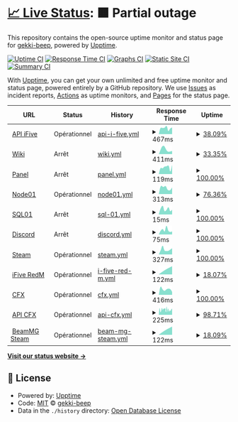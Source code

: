 # [📈 Live Status](https://gekki-beep.github.io/status-page): <!--live status--> **🟧 Partial outage**

This repository contains the open-source uptime monitor and status page for [gekki-beep](https://gekki-beep.github.io/status-page), powered by [Upptime](https://github.com/upptime/upptime).

[![Uptime CI](https://github.com/gekki-beep/status-page/workflows/Uptime%20CI/badge.svg)](https://github.com/gekki-beep/status-page/actions?query=workflow%3A%22Uptime+CI%22)
[![Response Time CI](https://github.com/gekki-beep/status-page/workflows/Response%20Time%20CI/badge.svg)](https://github.com/gekki-beep/status-page/actions?query=workflow%3A%22Response+Time+CI%22)
[![Graphs CI](https://github.com/gekki-beep/status-page/workflows/Graphs%20CI/badge.svg)](https://github.com/gekki-beep/status-page/actions?query=workflow%3A%22Graphs+CI%22)
[![Static Site CI](https://github.com/gekki-beep/status-page/workflows/Static%20Site%20CI/badge.svg)](https://github.com/gekki-beep/status-page/actions?query=workflow%3A%22Static+Site+CI%22)
[![Summary CI](https://github.com/gekki-beep/status-page/workflows/Summary%20CI/badge.svg)](https://github.com/gekki-beep/status-page/actions?query=workflow%3A%22Summary+CI%22)

With [Upptime](https://upptime.js.org), you can get your own unlimited and free uptime monitor and status page, powered entirely by a GitHub repository. We use [Issues](https://github.com/gekki-beep/status-page/issues) as incident reports, [Actions](https://github.com/gekki-beep/status-page/actions) as uptime monitors, and [Pages](https://gekki-beep.github.io/status-page) for the status page.

<!--start: status pages-->
<!-- This summary is generated by Upptime (https://github.com/upptime/upptime) -->
<!-- Do not edit this manually, your changes will be overwritten -->
<!-- prettier-ignore -->
| URL | Status | History | Response Time | Uptime |
| --- | ------ | ------- | ------------- | ------ |
| <img alt="" src="https://i.imgur.com/51J6HuV.png" height="13"> [API iFive](https://api.ifive-community.fr) | Opérationnel | [api-i-five.yml](https://github.com/Gekki-beep/status-page/commits/HEAD/history/api-i-five.yml) | <details><summary><img alt="Response time graph" src="./graphs/api-i-five/response-time-week.png" height="20"> 467ms</summary><br><a href="https://gekki-beep.github.io/status-page/history/api-i-five"><img alt="Response time 489" src="https://img.shields.io/endpoint?url=https%3A%2F%2Fraw.githubusercontent.com%2FGekki-beep%2Fstatus-page%2FHEAD%2Fapi%2Fapi-i-five%2Fresponse-time.json"></a><br><a href="https://gekki-beep.github.io/status-page/history/api-i-five"><img alt="24-hour response time 519" src="https://img.shields.io/endpoint?url=https%3A%2F%2Fraw.githubusercontent.com%2FGekki-beep%2Fstatus-page%2FHEAD%2Fapi%2Fapi-i-five%2Fresponse-time-day.json"></a><br><a href="https://gekki-beep.github.io/status-page/history/api-i-five"><img alt="7-day response time 467" src="https://img.shields.io/endpoint?url=https%3A%2F%2Fraw.githubusercontent.com%2FGekki-beep%2Fstatus-page%2FHEAD%2Fapi%2Fapi-i-five%2Fresponse-time-week.json"></a><br><a href="https://gekki-beep.github.io/status-page/history/api-i-five"><img alt="30-day response time 432" src="https://img.shields.io/endpoint?url=https%3A%2F%2Fraw.githubusercontent.com%2FGekki-beep%2Fstatus-page%2FHEAD%2Fapi%2Fapi-i-five%2Fresponse-time-month.json"></a><br><a href="https://gekki-beep.github.io/status-page/history/api-i-five"><img alt="1-year response time 489" src="https://img.shields.io/endpoint?url=https%3A%2F%2Fraw.githubusercontent.com%2FGekki-beep%2Fstatus-page%2FHEAD%2Fapi%2Fapi-i-five%2Fresponse-time-year.json"></a></details> | <details><summary><a href="https://gekki-beep.github.io/status-page/history/api-i-five">38.09%</a></summary><a href="https://gekki-beep.github.io/status-page/history/api-i-five"><img alt="All-time uptime 88.13%" src="https://img.shields.io/endpoint?url=https%3A%2F%2Fraw.githubusercontent.com%2FGekki-beep%2Fstatus-page%2FHEAD%2Fapi%2Fapi-i-five%2Fuptime.json"></a><br><a href="https://gekki-beep.github.io/status-page/history/api-i-five"><img alt="24-hour uptime 100.00%" src="https://img.shields.io/endpoint?url=https%3A%2F%2Fraw.githubusercontent.com%2FGekki-beep%2Fstatus-page%2FHEAD%2Fapi%2Fapi-i-five%2Fuptime-day.json"></a><br><a href="https://gekki-beep.github.io/status-page/history/api-i-five"><img alt="7-day uptime 38.09%" src="https://img.shields.io/endpoint?url=https%3A%2F%2Fraw.githubusercontent.com%2FGekki-beep%2Fstatus-page%2FHEAD%2Fapi%2Fapi-i-five%2Fuptime-week.json"></a><br><a href="https://gekki-beep.github.io/status-page/history/api-i-five"><img alt="30-day uptime 16.72%" src="https://img.shields.io/endpoint?url=https%3A%2F%2Fraw.githubusercontent.com%2FGekki-beep%2Fstatus-page%2FHEAD%2Fapi%2Fapi-i-five%2Fuptime-month.json"></a><br><a href="https://gekki-beep.github.io/status-page/history/api-i-five"><img alt="1-year uptime 88.13%" src="https://img.shields.io/endpoint?url=https%3A%2F%2Fraw.githubusercontent.com%2FGekki-beep%2Fstatus-page%2FHEAD%2Fapi%2Fapi-i-five%2Fuptime-year.json"></a></details>
| <img alt="" src="https://i.imgur.com/51J6HuV.png" height="13"> [Wiki](https://docs.ifive-community.fr) | Arrêt | [wiki.yml](https://github.com/Gekki-beep/status-page/commits/HEAD/history/wiki.yml) | <details><summary><img alt="Response time graph" src="./graphs/wiki/response-time-week.png" height="20"> 411ms</summary><br><a href="https://gekki-beep.github.io/status-page/history/wiki"><img alt="Response time 511" src="https://img.shields.io/endpoint?url=https%3A%2F%2Fraw.githubusercontent.com%2FGekki-beep%2Fstatus-page%2FHEAD%2Fapi%2Fwiki%2Fresponse-time.json"></a><br><a href="https://gekki-beep.github.io/status-page/history/wiki"><img alt="24-hour response time 0" src="https://img.shields.io/endpoint?url=https%3A%2F%2Fraw.githubusercontent.com%2FGekki-beep%2Fstatus-page%2FHEAD%2Fapi%2Fwiki%2Fresponse-time-day.json"></a><br><a href="https://gekki-beep.github.io/status-page/history/wiki"><img alt="7-day response time 411" src="https://img.shields.io/endpoint?url=https%3A%2F%2Fraw.githubusercontent.com%2FGekki-beep%2Fstatus-page%2FHEAD%2Fapi%2Fwiki%2Fresponse-time-week.json"></a><br><a href="https://gekki-beep.github.io/status-page/history/wiki"><img alt="30-day response time 611" src="https://img.shields.io/endpoint?url=https%3A%2F%2Fraw.githubusercontent.com%2FGekki-beep%2Fstatus-page%2FHEAD%2Fapi%2Fwiki%2Fresponse-time-month.json"></a><br><a href="https://gekki-beep.github.io/status-page/history/wiki"><img alt="1-year response time 520" src="https://img.shields.io/endpoint?url=https%3A%2F%2Fraw.githubusercontent.com%2FGekki-beep%2Fstatus-page%2FHEAD%2Fapi%2Fwiki%2Fresponse-time-year.json"></a></details> | <details><summary><a href="https://gekki-beep.github.io/status-page/history/wiki">33.35%</a></summary><a href="https://gekki-beep.github.io/status-page/history/wiki"><img alt="All-time uptime 71.26%" src="https://img.shields.io/endpoint?url=https%3A%2F%2Fraw.githubusercontent.com%2FGekki-beep%2Fstatus-page%2FHEAD%2Fapi%2Fwiki%2Fuptime.json"></a><br><a href="https://gekki-beep.github.io/status-page/history/wiki"><img alt="24-hour uptime 0.00%" src="https://img.shields.io/endpoint?url=https%3A%2F%2Fraw.githubusercontent.com%2FGekki-beep%2Fstatus-page%2FHEAD%2Fapi%2Fwiki%2Fuptime-day.json"></a><br><a href="https://gekki-beep.github.io/status-page/history/wiki"><img alt="7-day uptime 33.35%" src="https://img.shields.io/endpoint?url=https%3A%2F%2Fraw.githubusercontent.com%2FGekki-beep%2Fstatus-page%2FHEAD%2Fapi%2Fwiki%2Fuptime-week.json"></a><br><a href="https://gekki-beep.github.io/status-page/history/wiki"><img alt="30-day uptime 84.66%" src="https://img.shields.io/endpoint?url=https%3A%2F%2Fraw.githubusercontent.com%2FGekki-beep%2Fstatus-page%2FHEAD%2Fapi%2Fwiki%2Fuptime-month.json"></a><br><a href="https://gekki-beep.github.io/status-page/history/wiki"><img alt="1-year uptime 59.15%" src="https://img.shields.io/endpoint?url=https%3A%2F%2Fraw.githubusercontent.com%2FGekki-beep%2Fstatus-page%2FHEAD%2Fapi%2Fwiki%2Fuptime-year.json"></a></details>
| <img alt="" src="https://i.imgur.com/51J6HuV.png" height="13"> [Panel](https://games.ifive-roleplay.fr/) | Arrêt | [panel.yml](https://github.com/Gekki-beep/status-page/commits/HEAD/history/panel.yml) | <details><summary><img alt="Response time graph" src="./graphs/panel/response-time-week.png" height="20"> 119ms</summary><br><a href="https://gekki-beep.github.io/status-page/history/panel"><img alt="Response time 155" src="https://img.shields.io/endpoint?url=https%3A%2F%2Fraw.githubusercontent.com%2FGekki-beep%2Fstatus-page%2FHEAD%2Fapi%2Fpanel%2Fresponse-time.json"></a><br><a href="https://gekki-beep.github.io/status-page/history/panel"><img alt="24-hour response time 158" src="https://img.shields.io/endpoint?url=https%3A%2F%2Fraw.githubusercontent.com%2FGekki-beep%2Fstatus-page%2FHEAD%2Fapi%2Fpanel%2Fresponse-time-day.json"></a><br><a href="https://gekki-beep.github.io/status-page/history/panel"><img alt="7-day response time 119" src="https://img.shields.io/endpoint?url=https%3A%2F%2Fraw.githubusercontent.com%2FGekki-beep%2Fstatus-page%2FHEAD%2Fapi%2Fpanel%2Fresponse-time-week.json"></a><br><a href="https://gekki-beep.github.io/status-page/history/panel"><img alt="30-day response time 314" src="https://img.shields.io/endpoint?url=https%3A%2F%2Fraw.githubusercontent.com%2FGekki-beep%2Fstatus-page%2FHEAD%2Fapi%2Fpanel%2Fresponse-time-month.json"></a><br><a href="https://gekki-beep.github.io/status-page/history/panel"><img alt="1-year response time 148" src="https://img.shields.io/endpoint?url=https%3A%2F%2Fraw.githubusercontent.com%2FGekki-beep%2Fstatus-page%2FHEAD%2Fapi%2Fpanel%2Fresponse-time-year.json"></a></details> | <details><summary><a href="https://gekki-beep.github.io/status-page/history/panel">100.00%</a></summary><a href="https://gekki-beep.github.io/status-page/history/panel"><img alt="All-time uptime 98.57%" src="https://img.shields.io/endpoint?url=https%3A%2F%2Fraw.githubusercontent.com%2FGekki-beep%2Fstatus-page%2FHEAD%2Fapi%2Fpanel%2Fuptime.json"></a><br><a href="https://gekki-beep.github.io/status-page/history/panel"><img alt="24-hour uptime 100.00%" src="https://img.shields.io/endpoint?url=https%3A%2F%2Fraw.githubusercontent.com%2FGekki-beep%2Fstatus-page%2FHEAD%2Fapi%2Fpanel%2Fuptime-day.json"></a><br><a href="https://gekki-beep.github.io/status-page/history/panel"><img alt="7-day uptime 100.00%" src="https://img.shields.io/endpoint?url=https%3A%2F%2Fraw.githubusercontent.com%2FGekki-beep%2Fstatus-page%2FHEAD%2Fapi%2Fpanel%2Fuptime-week.json"></a><br><a href="https://gekki-beep.github.io/status-page/history/panel"><img alt="30-day uptime 100.00%" src="https://img.shields.io/endpoint?url=https%3A%2F%2Fraw.githubusercontent.com%2FGekki-beep%2Fstatus-page%2FHEAD%2Fapi%2Fpanel%2Fuptime-month.json"></a><br><a href="https://gekki-beep.github.io/status-page/history/panel"><img alt="1-year uptime 100.00%" src="https://img.shields.io/endpoint?url=https%3A%2F%2Fraw.githubusercontent.com%2FGekki-beep%2Fstatus-page%2FHEAD%2Fapi%2Fpanel%2Fuptime-year.json"></a></details>
| <img alt="" src="https://i.imgur.com/51J6HuV.png" height="13"> [Node01](http://node01.ifive-community.fr/) | Opérationnel | [node01.yml](https://github.com/Gekki-beep/status-page/commits/HEAD/history/node01.yml) | <details><summary><img alt="Response time graph" src="./graphs/node01/response-time-week.png" height="20"> 313ms</summary><br><a href="https://gekki-beep.github.io/status-page/history/node01"><img alt="Response time 406" src="https://img.shields.io/endpoint?url=https%3A%2F%2Fraw.githubusercontent.com%2FGekki-beep%2Fstatus-page%2FHEAD%2Fapi%2Fnode01%2Fresponse-time.json"></a><br><a href="https://gekki-beep.github.io/status-page/history/node01"><img alt="24-hour response time 324" src="https://img.shields.io/endpoint?url=https%3A%2F%2Fraw.githubusercontent.com%2FGekki-beep%2Fstatus-page%2FHEAD%2Fapi%2Fnode01%2Fresponse-time-day.json"></a><br><a href="https://gekki-beep.github.io/status-page/history/node01"><img alt="7-day response time 313" src="https://img.shields.io/endpoint?url=https%3A%2F%2Fraw.githubusercontent.com%2FGekki-beep%2Fstatus-page%2FHEAD%2Fapi%2Fnode01%2Fresponse-time-week.json"></a><br><a href="https://gekki-beep.github.io/status-page/history/node01"><img alt="30-day response time 304" src="https://img.shields.io/endpoint?url=https%3A%2F%2Fraw.githubusercontent.com%2FGekki-beep%2Fstatus-page%2FHEAD%2Fapi%2Fnode01%2Fresponse-time-month.json"></a><br><a href="https://gekki-beep.github.io/status-page/history/node01"><img alt="1-year response time 304" src="https://img.shields.io/endpoint?url=https%3A%2F%2Fraw.githubusercontent.com%2FGekki-beep%2Fstatus-page%2FHEAD%2Fapi%2Fnode01%2Fresponse-time-year.json"></a></details> | <details><summary><a href="https://gekki-beep.github.io/status-page/history/node01">76.36%</a></summary><a href="https://gekki-beep.github.io/status-page/history/node01"><img alt="All-time uptime 94.58%" src="https://img.shields.io/endpoint?url=https%3A%2F%2Fraw.githubusercontent.com%2FGekki-beep%2Fstatus-page%2FHEAD%2Fapi%2Fnode01%2Fuptime.json"></a><br><a href="https://gekki-beep.github.io/status-page/history/node01"><img alt="24-hour uptime 100.00%" src="https://img.shields.io/endpoint?url=https%3A%2F%2Fraw.githubusercontent.com%2FGekki-beep%2Fstatus-page%2FHEAD%2Fapi%2Fnode01%2Fuptime-day.json"></a><br><a href="https://gekki-beep.github.io/status-page/history/node01"><img alt="7-day uptime 76.36%" src="https://img.shields.io/endpoint?url=https%3A%2F%2Fraw.githubusercontent.com%2FGekki-beep%2Fstatus-page%2FHEAD%2Fapi%2Fnode01%2Fuptime-week.json"></a><br><a href="https://gekki-beep.github.io/status-page/history/node01"><img alt="30-day uptime 94.49%" src="https://img.shields.io/endpoint?url=https%3A%2F%2Fraw.githubusercontent.com%2FGekki-beep%2Fstatus-page%2FHEAD%2Fapi%2Fnode01%2Fuptime-month.json"></a><br><a href="https://gekki-beep.github.io/status-page/history/node01"><img alt="1-year uptime 97.82%" src="https://img.shields.io/endpoint?url=https%3A%2F%2Fraw.githubusercontent.com%2FGekki-beep%2Fstatus-page%2FHEAD%2Fapi%2Fnode01%2Fuptime-year.json"></a></details>
| <img alt="" src="https://i.imgur.com/51J6HuV.png" height="13"> [SQL01](https://games.ifive-roleplay.fr/pma) | Arrêt | [sql-01.yml](https://github.com/Gekki-beep/status-page/commits/HEAD/history/sql-01.yml) | <details><summary><img alt="Response time graph" src="./graphs/sql-01/response-time-week.png" height="20"> 15ms</summary><br><a href="https://gekki-beep.github.io/status-page/history/sql-01"><img alt="Response time 31" src="https://img.shields.io/endpoint?url=https%3A%2F%2Fraw.githubusercontent.com%2FGekki-beep%2Fstatus-page%2FHEAD%2Fapi%2Fsql-01%2Fresponse-time.json"></a><br><a href="https://gekki-beep.github.io/status-page/history/sql-01"><img alt="24-hour response time 13" src="https://img.shields.io/endpoint?url=https%3A%2F%2Fraw.githubusercontent.com%2FGekki-beep%2Fstatus-page%2FHEAD%2Fapi%2Fsql-01%2Fresponse-time-day.json"></a><br><a href="https://gekki-beep.github.io/status-page/history/sql-01"><img alt="7-day response time 15" src="https://img.shields.io/endpoint?url=https%3A%2F%2Fraw.githubusercontent.com%2FGekki-beep%2Fstatus-page%2FHEAD%2Fapi%2Fsql-01%2Fresponse-time-week.json"></a><br><a href="https://gekki-beep.github.io/status-page/history/sql-01"><img alt="30-day response time 15" src="https://img.shields.io/endpoint?url=https%3A%2F%2Fraw.githubusercontent.com%2FGekki-beep%2Fstatus-page%2FHEAD%2Fapi%2Fsql-01%2Fresponse-time-month.json"></a><br><a href="https://gekki-beep.github.io/status-page/history/sql-01"><img alt="1-year response time 13" src="https://img.shields.io/endpoint?url=https%3A%2F%2Fraw.githubusercontent.com%2FGekki-beep%2Fstatus-page%2FHEAD%2Fapi%2Fsql-01%2Fresponse-time-year.json"></a></details> | <details><summary><a href="https://gekki-beep.github.io/status-page/history/sql-01">100.00%</a></summary><a href="https://gekki-beep.github.io/status-page/history/sql-01"><img alt="All-time uptime 97.47%" src="https://img.shields.io/endpoint?url=https%3A%2F%2Fraw.githubusercontent.com%2FGekki-beep%2Fstatus-page%2FHEAD%2Fapi%2Fsql-01%2Fuptime.json"></a><br><a href="https://gekki-beep.github.io/status-page/history/sql-01"><img alt="24-hour uptime 100.00%" src="https://img.shields.io/endpoint?url=https%3A%2F%2Fraw.githubusercontent.com%2FGekki-beep%2Fstatus-page%2FHEAD%2Fapi%2Fsql-01%2Fuptime-day.json"></a><br><a href="https://gekki-beep.github.io/status-page/history/sql-01"><img alt="7-day uptime 100.00%" src="https://img.shields.io/endpoint?url=https%3A%2F%2Fraw.githubusercontent.com%2FGekki-beep%2Fstatus-page%2FHEAD%2Fapi%2Fsql-01%2Fuptime-week.json"></a><br><a href="https://gekki-beep.github.io/status-page/history/sql-01"><img alt="30-day uptime 100.00%" src="https://img.shields.io/endpoint?url=https%3A%2F%2Fraw.githubusercontent.com%2FGekki-beep%2Fstatus-page%2FHEAD%2Fapi%2Fsql-01%2Fuptime-month.json"></a><br><a href="https://gekki-beep.github.io/status-page/history/sql-01"><img alt="1-year uptime 100.00%" src="https://img.shields.io/endpoint?url=https%3A%2F%2Fraw.githubusercontent.com%2FGekki-beep%2Fstatus-page%2FHEAD%2Fapi%2Fsql-01%2Fuptime-year.json"></a></details>
| <img alt="" src="https://icons.duckduckgo.com/ip3/discord.com.ico" height="13"> [Discord](https://discord.com/api/v10) | Arrêt | [discord.yml](https://github.com/Gekki-beep/status-page/commits/HEAD/history/discord.yml) | <details><summary><img alt="Response time graph" src="./graphs/discord/response-time-week.png" height="20"> 75ms</summary><br><a href="https://gekki-beep.github.io/status-page/history/discord"><img alt="Response time 57" src="https://img.shields.io/endpoint?url=https%3A%2F%2Fraw.githubusercontent.com%2FGekki-beep%2Fstatus-page%2FHEAD%2Fapi%2Fdiscord%2Fresponse-time.json"></a><br><a href="https://gekki-beep.github.io/status-page/history/discord"><img alt="24-hour response time 53" src="https://img.shields.io/endpoint?url=https%3A%2F%2Fraw.githubusercontent.com%2FGekki-beep%2Fstatus-page%2FHEAD%2Fapi%2Fdiscord%2Fresponse-time-day.json"></a><br><a href="https://gekki-beep.github.io/status-page/history/discord"><img alt="7-day response time 75" src="https://img.shields.io/endpoint?url=https%3A%2F%2Fraw.githubusercontent.com%2FGekki-beep%2Fstatus-page%2FHEAD%2Fapi%2Fdiscord%2Fresponse-time-week.json"></a><br><a href="https://gekki-beep.github.io/status-page/history/discord"><img alt="30-day response time 69" src="https://img.shields.io/endpoint?url=https%3A%2F%2Fraw.githubusercontent.com%2FGekki-beep%2Fstatus-page%2FHEAD%2Fapi%2Fdiscord%2Fresponse-time-month.json"></a><br><a href="https://gekki-beep.github.io/status-page/history/discord"><img alt="1-year response time 60" src="https://img.shields.io/endpoint?url=https%3A%2F%2Fraw.githubusercontent.com%2FGekki-beep%2Fstatus-page%2FHEAD%2Fapi%2Fdiscord%2Fresponse-time-year.json"></a></details> | <details><summary><a href="https://gekki-beep.github.io/status-page/history/discord">100.00%</a></summary><a href="https://gekki-beep.github.io/status-page/history/discord"><img alt="All-time uptime 79.39%" src="https://img.shields.io/endpoint?url=https%3A%2F%2Fraw.githubusercontent.com%2FGekki-beep%2Fstatus-page%2FHEAD%2Fapi%2Fdiscord%2Fuptime.json"></a><br><a href="https://gekki-beep.github.io/status-page/history/discord"><img alt="24-hour uptime 100.00%" src="https://img.shields.io/endpoint?url=https%3A%2F%2Fraw.githubusercontent.com%2FGekki-beep%2Fstatus-page%2FHEAD%2Fapi%2Fdiscord%2Fuptime-day.json"></a><br><a href="https://gekki-beep.github.io/status-page/history/discord"><img alt="7-day uptime 100.00%" src="https://img.shields.io/endpoint?url=https%3A%2F%2Fraw.githubusercontent.com%2FGekki-beep%2Fstatus-page%2FHEAD%2Fapi%2Fdiscord%2Fuptime-week.json"></a><br><a href="https://gekki-beep.github.io/status-page/history/discord"><img alt="30-day uptime 100.00%" src="https://img.shields.io/endpoint?url=https%3A%2F%2Fraw.githubusercontent.com%2FGekki-beep%2Fstatus-page%2FHEAD%2Fapi%2Fdiscord%2Fuptime-month.json"></a><br><a href="https://gekki-beep.github.io/status-page/history/discord"><img alt="1-year uptime 100.00%" src="https://img.shields.io/endpoint?url=https%3A%2F%2Fraw.githubusercontent.com%2FGekki-beep%2Fstatus-page%2FHEAD%2Fapi%2Fdiscord%2Fuptime-year.json"></a></details>
| <img alt="" src="https://www.pinclipart.com/picdir/middle/100-1003109_steam-clip-art.png" height="13"> [Steam](https://api.steampowered.com) | Opérationnel | [steam.yml](https://github.com/Gekki-beep/status-page/commits/HEAD/history/steam.yml) | <details><summary><img alt="Response time graph" src="./graphs/steam/response-time-week.png" height="20"> 327ms</summary><br><a href="https://gekki-beep.github.io/status-page/history/steam"><img alt="Response time 270" src="https://img.shields.io/endpoint?url=https%3A%2F%2Fraw.githubusercontent.com%2FGekki-beep%2Fstatus-page%2FHEAD%2Fapi%2Fsteam%2Fresponse-time.json"></a><br><a href="https://gekki-beep.github.io/status-page/history/steam"><img alt="24-hour response time 406" src="https://img.shields.io/endpoint?url=https%3A%2F%2Fraw.githubusercontent.com%2FGekki-beep%2Fstatus-page%2FHEAD%2Fapi%2Fsteam%2Fresponse-time-day.json"></a><br><a href="https://gekki-beep.github.io/status-page/history/steam"><img alt="7-day response time 327" src="https://img.shields.io/endpoint?url=https%3A%2F%2Fraw.githubusercontent.com%2FGekki-beep%2Fstatus-page%2FHEAD%2Fapi%2Fsteam%2Fresponse-time-week.json"></a><br><a href="https://gekki-beep.github.io/status-page/history/steam"><img alt="30-day response time 295" src="https://img.shields.io/endpoint?url=https%3A%2F%2Fraw.githubusercontent.com%2FGekki-beep%2Fstatus-page%2FHEAD%2Fapi%2Fsteam%2Fresponse-time-month.json"></a><br><a href="https://gekki-beep.github.io/status-page/history/steam"><img alt="1-year response time 270" src="https://img.shields.io/endpoint?url=https%3A%2F%2Fraw.githubusercontent.com%2FGekki-beep%2Fstatus-page%2FHEAD%2Fapi%2Fsteam%2Fresponse-time-year.json"></a></details> | <details><summary><a href="https://gekki-beep.github.io/status-page/history/steam">100.00%</a></summary><a href="https://gekki-beep.github.io/status-page/history/steam"><img alt="All-time uptime 100.00%" src="https://img.shields.io/endpoint?url=https%3A%2F%2Fraw.githubusercontent.com%2FGekki-beep%2Fstatus-page%2FHEAD%2Fapi%2Fsteam%2Fuptime.json"></a><br><a href="https://gekki-beep.github.io/status-page/history/steam"><img alt="24-hour uptime 100.00%" src="https://img.shields.io/endpoint?url=https%3A%2F%2Fraw.githubusercontent.com%2FGekki-beep%2Fstatus-page%2FHEAD%2Fapi%2Fsteam%2Fuptime-day.json"></a><br><a href="https://gekki-beep.github.io/status-page/history/steam"><img alt="7-day uptime 100.00%" src="https://img.shields.io/endpoint?url=https%3A%2F%2Fraw.githubusercontent.com%2FGekki-beep%2Fstatus-page%2FHEAD%2Fapi%2Fsteam%2Fuptime-week.json"></a><br><a href="https://gekki-beep.github.io/status-page/history/steam"><img alt="30-day uptime 100.00%" src="https://img.shields.io/endpoint?url=https%3A%2F%2Fraw.githubusercontent.com%2FGekki-beep%2Fstatus-page%2FHEAD%2Fapi%2Fsteam%2Fuptime-month.json"></a><br><a href="https://gekki-beep.github.io/status-page/history/steam"><img alt="1-year uptime 100.00%" src="https://img.shields.io/endpoint?url=https%3A%2F%2Fraw.githubusercontent.com%2FGekki-beep%2Fstatus-page%2FHEAD%2Fapi%2Fsteam%2Fuptime-year.json"></a></details>
| <img alt="" src="https://i.imgur.com/51J6HuV.png" height="13"> [iFive RedM](node01.ifive-community.fr) | Opérationnel | [i-five-red-m.yml](https://github.com/Gekki-beep/status-page/commits/HEAD/history/i-five-red-m.yml) | <details><summary><img alt="Response time graph" src="./graphs/i-five-red-m/response-time-week.png" height="20"> 122ms</summary><br><a href="https://gekki-beep.github.io/status-page/history/i-five-red-m"><img alt="Response time 119" src="https://img.shields.io/endpoint?url=https%3A%2F%2Fraw.githubusercontent.com%2FGekki-beep%2Fstatus-page%2FHEAD%2Fapi%2Fi-five-red-m%2Fresponse-time.json"></a><br><a href="https://gekki-beep.github.io/status-page/history/i-five-red-m"><img alt="24-hour response time 110" src="https://img.shields.io/endpoint?url=https%3A%2F%2Fraw.githubusercontent.com%2FGekki-beep%2Fstatus-page%2FHEAD%2Fapi%2Fi-five-red-m%2Fresponse-time-day.json"></a><br><a href="https://gekki-beep.github.io/status-page/history/i-five-red-m"><img alt="7-day response time 122" src="https://img.shields.io/endpoint?url=https%3A%2F%2Fraw.githubusercontent.com%2FGekki-beep%2Fstatus-page%2FHEAD%2Fapi%2Fi-five-red-m%2Fresponse-time-week.json"></a><br><a href="https://gekki-beep.github.io/status-page/history/i-five-red-m"><img alt="30-day response time 121" src="https://img.shields.io/endpoint?url=https%3A%2F%2Fraw.githubusercontent.com%2FGekki-beep%2Fstatus-page%2FHEAD%2Fapi%2Fi-five-red-m%2Fresponse-time-month.json"></a><br><a href="https://gekki-beep.github.io/status-page/history/i-five-red-m"><img alt="1-year response time 120" src="https://img.shields.io/endpoint?url=https%3A%2F%2Fraw.githubusercontent.com%2FGekki-beep%2Fstatus-page%2FHEAD%2Fapi%2Fi-five-red-m%2Fresponse-time-year.json"></a></details> | <details><summary><a href="https://gekki-beep.github.io/status-page/history/i-five-red-m">18.07%</a></summary><a href="https://gekki-beep.github.io/status-page/history/i-five-red-m"><img alt="All-time uptime 97.01%" src="https://img.shields.io/endpoint?url=https%3A%2F%2Fraw.githubusercontent.com%2FGekki-beep%2Fstatus-page%2FHEAD%2Fapi%2Fi-five-red-m%2Fuptime.json"></a><br><a href="https://gekki-beep.github.io/status-page/history/i-five-red-m"><img alt="24-hour uptime 17.36%" src="https://img.shields.io/endpoint?url=https%3A%2F%2Fraw.githubusercontent.com%2FGekki-beep%2Fstatus-page%2FHEAD%2Fapi%2Fi-five-red-m%2Fuptime-day.json"></a><br><a href="https://gekki-beep.github.io/status-page/history/i-five-red-m"><img alt="7-day uptime 18.07%" src="https://img.shields.io/endpoint?url=https%3A%2F%2Fraw.githubusercontent.com%2FGekki-beep%2Fstatus-page%2FHEAD%2Fapi%2Fi-five-red-m%2Fuptime-week.json"></a><br><a href="https://gekki-beep.github.io/status-page/history/i-five-red-m"><img alt="30-day uptime 73.67%" src="https://img.shields.io/endpoint?url=https%3A%2F%2Fraw.githubusercontent.com%2FGekki-beep%2Fstatus-page%2FHEAD%2Fapi%2Fi-five-red-m%2Fuptime-month.json"></a><br><a href="https://gekki-beep.github.io/status-page/history/i-five-red-m"><img alt="1-year uptime 96.29%" src="https://img.shields.io/endpoint?url=https%3A%2F%2Fraw.githubusercontent.com%2FGekki-beep%2Fstatus-page%2FHEAD%2Fapi%2Fi-five-red-m%2Fuptime-year.json"></a></details>
| <img alt="" src="https://avatars.githubusercontent.com/u/25160833?s=280&v=4" height="13"> [CFX](https://cfx.re/join/j34ool) | Opérationnel | [cfx.yml](https://github.com/Gekki-beep/status-page/commits/HEAD/history/cfx.yml) | <details><summary><img alt="Response time graph" src="./graphs/cfx/response-time-week.png" height="20"> 416ms</summary><br><a href="https://gekki-beep.github.io/status-page/history/cfx"><img alt="Response time 890" src="https://img.shields.io/endpoint?url=https%3A%2F%2Fraw.githubusercontent.com%2FGekki-beep%2Fstatus-page%2FHEAD%2Fapi%2Fcfx%2Fresponse-time.json"></a><br><a href="https://gekki-beep.github.io/status-page/history/cfx"><img alt="24-hour response time 223" src="https://img.shields.io/endpoint?url=https%3A%2F%2Fraw.githubusercontent.com%2FGekki-beep%2Fstatus-page%2FHEAD%2Fapi%2Fcfx%2Fresponse-time-day.json"></a><br><a href="https://gekki-beep.github.io/status-page/history/cfx"><img alt="7-day response time 416" src="https://img.shields.io/endpoint?url=https%3A%2F%2Fraw.githubusercontent.com%2FGekki-beep%2Fstatus-page%2FHEAD%2Fapi%2Fcfx%2Fresponse-time-week.json"></a><br><a href="https://gekki-beep.github.io/status-page/history/cfx"><img alt="30-day response time 459" src="https://img.shields.io/endpoint?url=https%3A%2F%2Fraw.githubusercontent.com%2FGekki-beep%2Fstatus-page%2FHEAD%2Fapi%2Fcfx%2Fresponse-time-month.json"></a><br><a href="https://gekki-beep.github.io/status-page/history/cfx"><img alt="1-year response time 890" src="https://img.shields.io/endpoint?url=https%3A%2F%2Fraw.githubusercontent.com%2FGekki-beep%2Fstatus-page%2FHEAD%2Fapi%2Fcfx%2Fresponse-time-year.json"></a></details> | <details><summary><a href="https://gekki-beep.github.io/status-page/history/cfx">100.00%</a></summary><a href="https://gekki-beep.github.io/status-page/history/cfx"><img alt="All-time uptime 99.67%" src="https://img.shields.io/endpoint?url=https%3A%2F%2Fraw.githubusercontent.com%2FGekki-beep%2Fstatus-page%2FHEAD%2Fapi%2Fcfx%2Fuptime.json"></a><br><a href="https://gekki-beep.github.io/status-page/history/cfx"><img alt="24-hour uptime 100.00%" src="https://img.shields.io/endpoint?url=https%3A%2F%2Fraw.githubusercontent.com%2FGekki-beep%2Fstatus-page%2FHEAD%2Fapi%2Fcfx%2Fuptime-day.json"></a><br><a href="https://gekki-beep.github.io/status-page/history/cfx"><img alt="7-day uptime 100.00%" src="https://img.shields.io/endpoint?url=https%3A%2F%2Fraw.githubusercontent.com%2FGekki-beep%2Fstatus-page%2FHEAD%2Fapi%2Fcfx%2Fuptime-week.json"></a><br><a href="https://gekki-beep.github.io/status-page/history/cfx"><img alt="30-day uptime 99.91%" src="https://img.shields.io/endpoint?url=https%3A%2F%2Fraw.githubusercontent.com%2FGekki-beep%2Fstatus-page%2FHEAD%2Fapi%2Fcfx%2Fuptime-month.json"></a><br><a href="https://gekki-beep.github.io/status-page/history/cfx"><img alt="1-year uptime 99.67%" src="https://img.shields.io/endpoint?url=https%3A%2F%2Fraw.githubusercontent.com%2FGekki-beep%2Fstatus-page%2FHEAD%2Fapi%2Fcfx%2Fuptime-year.json"></a></details>
| <img alt="" src="https://avatars.githubusercontent.com/u/25160833?s=280&v=4" height="13"> [API CFX](https://status.cfx.re/api/v2/status.json) | Opérationnel | [api-cfx.yml](https://github.com/Gekki-beep/status-page/commits/HEAD/history/api-cfx.yml) | <details><summary><img alt="Response time graph" src="./graphs/api-cfx/response-time-week.png" height="20"> 225ms</summary><br><a href="https://gekki-beep.github.io/status-page/history/api-cfx"><img alt="Response time 271" src="https://img.shields.io/endpoint?url=https%3A%2F%2Fraw.githubusercontent.com%2FGekki-beep%2Fstatus-page%2FHEAD%2Fapi%2Fapi-cfx%2Fresponse-time.json"></a><br><a href="https://gekki-beep.github.io/status-page/history/api-cfx"><img alt="24-hour response time 244" src="https://img.shields.io/endpoint?url=https%3A%2F%2Fraw.githubusercontent.com%2FGekki-beep%2Fstatus-page%2FHEAD%2Fapi%2Fapi-cfx%2Fresponse-time-day.json"></a><br><a href="https://gekki-beep.github.io/status-page/history/api-cfx"><img alt="7-day response time 225" src="https://img.shields.io/endpoint?url=https%3A%2F%2Fraw.githubusercontent.com%2FGekki-beep%2Fstatus-page%2FHEAD%2Fapi%2Fapi-cfx%2Fresponse-time-week.json"></a><br><a href="https://gekki-beep.github.io/status-page/history/api-cfx"><img alt="30-day response time 297" src="https://img.shields.io/endpoint?url=https%3A%2F%2Fraw.githubusercontent.com%2FGekki-beep%2Fstatus-page%2FHEAD%2Fapi%2Fapi-cfx%2Fresponse-time-month.json"></a><br><a href="https://gekki-beep.github.io/status-page/history/api-cfx"><img alt="1-year response time 271" src="https://img.shields.io/endpoint?url=https%3A%2F%2Fraw.githubusercontent.com%2FGekki-beep%2Fstatus-page%2FHEAD%2Fapi%2Fapi-cfx%2Fresponse-time-year.json"></a></details> | <details><summary><a href="https://gekki-beep.github.io/status-page/history/api-cfx">98.71%</a></summary><a href="https://gekki-beep.github.io/status-page/history/api-cfx"><img alt="All-time uptime 98.42%" src="https://img.shields.io/endpoint?url=https%3A%2F%2Fraw.githubusercontent.com%2FGekki-beep%2Fstatus-page%2FHEAD%2Fapi%2Fapi-cfx%2Fuptime.json"></a><br><a href="https://gekki-beep.github.io/status-page/history/api-cfx"><img alt="24-hour uptime 99.25%" src="https://img.shields.io/endpoint?url=https%3A%2F%2Fraw.githubusercontent.com%2FGekki-beep%2Fstatus-page%2FHEAD%2Fapi%2Fapi-cfx%2Fuptime-day.json"></a><br><a href="https://gekki-beep.github.io/status-page/history/api-cfx"><img alt="7-day uptime 98.71%" src="https://img.shields.io/endpoint?url=https%3A%2F%2Fraw.githubusercontent.com%2FGekki-beep%2Fstatus-page%2FHEAD%2Fapi%2Fapi-cfx%2Fuptime-week.json"></a><br><a href="https://gekki-beep.github.io/status-page/history/api-cfx"><img alt="30-day uptime 99.04%" src="https://img.shields.io/endpoint?url=https%3A%2F%2Fraw.githubusercontent.com%2FGekki-beep%2Fstatus-page%2FHEAD%2Fapi%2Fapi-cfx%2Fuptime-month.json"></a><br><a href="https://gekki-beep.github.io/status-page/history/api-cfx"><img alt="1-year uptime 98.42%" src="https://img.shields.io/endpoint?url=https%3A%2F%2Fraw.githubusercontent.com%2FGekki-beep%2Fstatus-page%2FHEAD%2Fapi%2Fapi-cfx%2Fuptime-year.json"></a></details>
| <img alt="" src="https://www.pinclipart.com/picdir/middle/100-1003109_steam-clip-art.png" height="13"> [BeamMG Steam](node01.ifive-community.fr) | Opérationnel | [beam-mg-steam.yml](https://github.com/Gekki-beep/status-page/commits/HEAD/history/beam-mg-steam.yml) | <details><summary><img alt="Response time graph" src="./graphs/beam-mg-steam/response-time-week.png" height="20"> 122ms</summary><br><a href="https://gekki-beep.github.io/status-page/history/beam-mg-steam"><img alt="Response time 119" src="https://img.shields.io/endpoint?url=https%3A%2F%2Fraw.githubusercontent.com%2FGekki-beep%2Fstatus-page%2FHEAD%2Fapi%2Fbeam-mg-steam%2Fresponse-time.json"></a><br><a href="https://gekki-beep.github.io/status-page/history/beam-mg-steam"><img alt="24-hour response time 111" src="https://img.shields.io/endpoint?url=https%3A%2F%2Fraw.githubusercontent.com%2FGekki-beep%2Fstatus-page%2FHEAD%2Fapi%2Fbeam-mg-steam%2Fresponse-time-day.json"></a><br><a href="https://gekki-beep.github.io/status-page/history/beam-mg-steam"><img alt="7-day response time 122" src="https://img.shields.io/endpoint?url=https%3A%2F%2Fraw.githubusercontent.com%2FGekki-beep%2Fstatus-page%2FHEAD%2Fapi%2Fbeam-mg-steam%2Fresponse-time-week.json"></a><br><a href="https://gekki-beep.github.io/status-page/history/beam-mg-steam"><img alt="30-day response time 121" src="https://img.shields.io/endpoint?url=https%3A%2F%2Fraw.githubusercontent.com%2FGekki-beep%2Fstatus-page%2FHEAD%2Fapi%2Fbeam-mg-steam%2Fresponse-time-month.json"></a><br><a href="https://gekki-beep.github.io/status-page/history/beam-mg-steam"><img alt="1-year response time 119" src="https://img.shields.io/endpoint?url=https%3A%2F%2Fraw.githubusercontent.com%2FGekki-beep%2Fstatus-page%2FHEAD%2Fapi%2Fbeam-mg-steam%2Fresponse-time-year.json"></a></details> | <details><summary><a href="https://gekki-beep.github.io/status-page/history/beam-mg-steam">18.09%</a></summary><a href="https://gekki-beep.github.io/status-page/history/beam-mg-steam"><img alt="All-time uptime 90.80%" src="https://img.shields.io/endpoint?url=https%3A%2F%2Fraw.githubusercontent.com%2FGekki-beep%2Fstatus-page%2FHEAD%2Fapi%2Fbeam-mg-steam%2Fuptime.json"></a><br><a href="https://gekki-beep.github.io/status-page/history/beam-mg-steam"><img alt="24-hour uptime 17.36%" src="https://img.shields.io/endpoint?url=https%3A%2F%2Fraw.githubusercontent.com%2FGekki-beep%2Fstatus-page%2FHEAD%2Fapi%2Fbeam-mg-steam%2Fuptime-day.json"></a><br><a href="https://gekki-beep.github.io/status-page/history/beam-mg-steam"><img alt="7-day uptime 18.09%" src="https://img.shields.io/endpoint?url=https%3A%2F%2Fraw.githubusercontent.com%2FGekki-beep%2Fstatus-page%2FHEAD%2Fapi%2Fbeam-mg-steam%2Fuptime-week.json"></a><br><a href="https://gekki-beep.github.io/status-page/history/beam-mg-steam"><img alt="30-day uptime 73.67%" src="https://img.shields.io/endpoint?url=https%3A%2F%2Fraw.githubusercontent.com%2FGekki-beep%2Fstatus-page%2FHEAD%2Fapi%2Fbeam-mg-steam%2Fuptime-month.json"></a><br><a href="https://gekki-beep.github.io/status-page/history/beam-mg-steam"><img alt="1-year uptime 90.80%" src="https://img.shields.io/endpoint?url=https%3A%2F%2Fraw.githubusercontent.com%2FGekki-beep%2Fstatus-page%2FHEAD%2Fapi%2Fbeam-mg-steam%2Fuptime-year.json"></a></details>

<!--end: status pages-->

[**Visit our status website →**](https://gekki-beep.github.io/status-page)

## 📄 License

- Powered by: [Upptime](https://github.com/upptime/upptime)
- Code: [MIT](./LICENSE) © [gekki-beep](https://gekki-beep.github.io/status-page)
- Data in the `./history` directory: [Open Database License](https://opendatacommons.org/licenses/odbl/1-0/)
